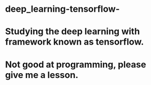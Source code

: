 # deep_learning-tensorflow-
# Studying the deep learning with framework known as tensorflow.
# Not good at programming, please give me a lesson.
